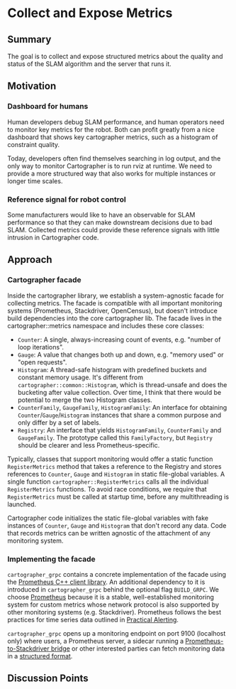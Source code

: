 # Collect and Expose Metrics

## Summary

[summary]: #summary

The goal is to collect and expose structured metrics about the quality and
status of the SLAM algorithm and the server that runs it.

## Motivation

[motivation]: #motivation

### Dashboard for humans

Human developers debug SLAM performance, and human operators need to monitor key
metrics for the robot. Both can profit greatly from a nice dashboard that shows
key cartographer metrics, such as a histogram of constraint quality.

Today, developers often find themselves searching in log output, and the only
way to monitor Cartographer is to run rviz at runtime. We need to provide a more
structured way that also works for multiple instances or longer time scales.

### Reference signal for robot control

Some manufacturers would like to have an observable for SLAM performance so that
they can make downstream decisions due to bad SLAM. Collected metrics could
provide these reference signals with little intrusion in Cartographer code.

## Approach

[approach]: #approach

### Cartographer facade

Inside the cartographer library, we establish a system-agnostic facade for
collecting metrics. The facade is compatible with all important monitoring
systems (Prometheus, Stackdriver, OpenCensus), but doesn't introduce build
dependencies into the core cartographer lib. The facade lives in the
cartographer::metrics namespace and includes these core classes:

*   `Counter`: A single, always-increasing count of events, e.g. "number of loop
    iterations".
*   `Gauge`: A value that changes both up and down, e.g. "memory used" or "open
    requests".
*   `Histogram`: A thread-safe histogram with predefined buckets and constant
    memory usage. It's different from `cartographer::common::Histogram`, which
    is thread-unsafe and does the bucketing after value collection. Over time, I
    think that there would be potential to merge the two Histogram classes.
*   `CounterFamily`, `GaugeFamily`, `HistogramFamily`: An interface for
    obtaining `Counter`/`Gauge`/`Histogram` instances that share a common
    purpose and only differ by a set of labels.
*   `Registry`: An interface that yields `HistogramFamily`, `CounterFamily` and
    `GaugeFamily`. The prototype called this `FamilyFactory`, but `Registry`
    should be clearer and less Prometheus-specific.

Typically, classes that support monitoring would offer a static function
`RegisterMetrics` method that takes a reference to the Registry and stores
references to `Counter`, `Gauge` and `Histogram` in static file-global
variables. A single function `cartographer::RegisterMetrics` calls all the
individual `RegisterMetrics` functions. To avoid race conditions, we require
that `RegisterMetrics` must be called at startup time, before any multithreading
is launched.

Cartographer code initializes the static file-global variables with fake
instances of `Counter`, `Gauge` and `Histogram` that don't record any data. Code
that records metrics can be written agnostic of the attachment of any monitoring
system.

### Implementing the facade

`cartographer_grpc` contains a concrete implementation of the facade using the
[Prometheus C++ client library](https://github.com/jupp0r/prometheus-cpp). An
additional dependency to it is introduced in `cartographer_grpc` behind the
optional flag `BUILD_GRPC`. We choose [Prometheus](https://prometheus.io/)
because it is a stable, well-established monitoring system for custom metrics
whose network protocol is also supported by other monitoring systems (e.g.
Stackdriver). Prometheus follows the best practices for time series data
outlined in [Practical
Alerting](https://landing.google.com/sre/book/chapters/practical-alerting.html).

`cartographer_grpc` opens up a monitoring endpoint on port 9100 (localhost only)
where users, a Prometheus server, a sidecar running a [Prometheus-to-Stackdriver
bridge](https://github.com/GoogleCloudPlatform/k8s-stackdriver/tree/master/prometheus-to-sd)
or other interested parties can fetch monitoring data in a [structured
format](https://prometheus.io/docs/concepts/data_model/).

## Discussion Points

[discussion]: #discussion
